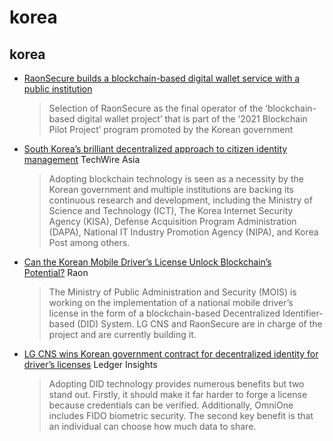 # korea

## korea

* [RaonSecure builds a blockchain-based digital wallet service with a public institution](https://medium.com/raonsecure/raonsecure-builds-a-blockchain-based-digital-wallet-service-with-a-public-institution-9fe2c8028f6c)
  > Selection of RaonSecure as the final operator of the ‘blockchain-based digital wallet project’ that is part of the ‘2021 Blockchain Pilot Project’ program promoted by the Korean government
* [South Korea’s brilliant decentralized approach to citizen identity management](https://techwireasia.com/2021/06/koreas-decentralized-identity-approach-to-identity-management/) TechWire Asia
  > Adopting blockchain technology is seen as a necessity by the Korean government and multiple institutions are backing its continuous research and development, including the Ministry of Science and Technology (ICT), The Korea Internet Security Agency (KISA), Defense Acquisition Program Administration (DAPA), National IT Industry Promotion Agency (NIPA), and Korea Post among others.
* [Can the Korean Mobile Driver’s License Unlock Blockchain’s Potential?](https://medium.com/raonsecure/can-the-korean-mobile-drivers-license-unlock-blockchain-s-potential-461d3295a452) Raon
  > The Ministry of Public Administration and Security (MOIS) is working on the implementation of a national mobile driver’s license in the form of a blockchain-based Decentralized Identifier-based (DID) System. LG CNS and RaonSecure are in charge of the project and are currently building it.
* [LG CNS wins Korean government contract for decentralized identity for driver’s licenses](https://www.ledgerinsights.com/lg-cns-korean-decentralized-identity-did-for-drivers-licenses/) Ledger Insights
  > Adopting DID technology provides numerous benefits but two stand out. Firstly, it should make it far harder to forge a license because credentials can be verified. Additionally, OmniOne includes FIDO biometric security. The second key benefit is that an individual can choose how much data to share.
